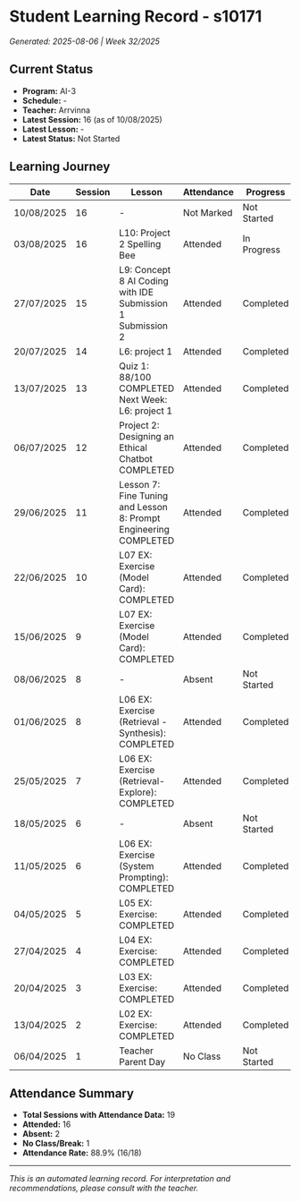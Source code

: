 # Student Learning Record - s10171
*Generated: 2025-08-06 | Week 32/2025*

## Current Status
- **Program:** AI-3
- **Schedule:**  -
- **Teacher:** Arrvinna
- **Latest Session:** 16 (as of 10/08/2025)
- **Latest Lesson:** -
- **Latest Status:** Not Started

## Learning Journey
| Date | Session | Lesson | Attendance | Progress |
|------|---------|--------|------------|----------|
| 10/08/2025 | 16 | - | Not Marked | Not Started |
| 03/08/2025 | 16 | L10: Project 2 Spelling Bee | Attended | In Progress |
| 27/07/2025 | 15 | L9: Concept 8 AI Coding with IDE Submission 1 Submission 2 | Attended | Completed |
| 20/07/2025 | 14 | L6: project 1 | Attended | Completed |
| 13/07/2025 | 13 | Quiz 1: 88/100 COMPLETED Next Week: L6: project 1 | Attended | Completed |
| 06/07/2025 | 12 | Project 2: Designing an Ethical Chatbot COMPLETED | Attended | Completed |
| 29/06/2025 | 11 | Lesson 7: Fine Tuning and Lesson 8: Prompt Engineering COMPLETED | Attended | Completed |
| 22/06/2025 | 10 | L07 EX: Exercise (Model Card): COMPLETED | Attended | Completed |
| 15/06/2025 | 9 | L07 EX: Exercise (Model Card): COMPLETED | Attended | Completed |
| 08/06/2025 | 8 | - | Absent | Not Started |
| 01/06/2025 | 8 | L06 EX: Exercise (Retrieval - Synthesis): COMPLETED | Attended | Completed |
| 25/05/2025 | 7 | L06 EX: Exercise (Retrieval-Explore): COMPLETED | Attended | Completed |
| 18/05/2025 | 6 | - | Absent | Not Started |
| 11/05/2025 | 6 | L06 EX: Exercise (System Prompting): COMPLETED | Attended | Completed |
| 04/05/2025 | 5 | L05 EX: Exercise: COMPLETED | Attended | Completed |
| 27/04/2025 | 4 | L04 EX: Exercise: COMPLETED | Attended | Completed |
| 20/04/2025 | 3 | L03 EX: Exercise: COMPLETED | Attended | Completed |
| 13/04/2025 | 2 | L02 EX: Exercise: COMPLETED | Attended | Completed |
| 06/04/2025 | 1 | Teacher Parent Day | No Class | Not Started |

## Attendance Summary
- **Total Sessions with Attendance Data:** 19
- **Attended:** 16
- **Absent:** 2
- **No Class/Break:** 1
- **Attendance Rate:** 88.9% (16/18)

---
*This is an automated learning record. For interpretation and recommendations, please consult with the teacher.*